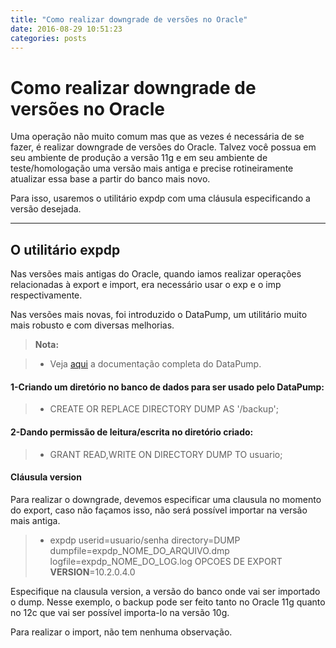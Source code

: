 ```yaml
---
title: "Como realizar downgrade de versões no Oracle"
date: 2016-08-29 10:51:23 
categories: posts
---
```


Como realizar downgrade de versões no Oracle
===================


Uma operação não muito comum mas que as vezes é necessária de se fazer, é realizar downgrade de versões do Oracle.
Talvez você possua em seu ambiente de produção a versão 11g e em seu ambiente de teste/homologação uma versão mais antiga e precise rotineiramente atualizar essa base a partir do banco mais novo.

Para isso, usaremos o utilitário expdp com uma cláusula especificando a versão desejada.

----------


O utilitário expdp
-------------

Nas versões mais antigas do Oracle, quando iamos realizar operações relacionadas à export e import, era necessário usar o exp e o imp respectivamente.

Nas versões mais novas, foi introduzido o DataPump, um utilitário muito mais robusto e com diversas melhorias.

> **Nota:**

> - Veja [aqui](https://docs.oracle.com/cd/B19306_01/server.102/b14215/dp_overview.htm) a documentação completa do DataPump.

#### 1-Criando um diretório no banco de dados para ser usado pelo DataPump:

> - CREATE OR REPLACE DIRECTORY DUMP AS '/backup';

#### 2-Dando permissão de leitura/escrita no diretório criado:
>- GRANT READ,WRITE ON DIRECTORY DUMP TO usuario;



####  Cláusula version

Para realizar o downgrade, devemos especificar uma clausula no momento do export, caso não façamos isso, não será possível importar na versão mais antiga.

>- expdp userid=usuario/senha directory=DUMP dumpfile=expdp_NOME_DO_ARQUIVO.dmp logfile=expdp_NOME_DO_LOG.log OPCOES DE EXPORT **VERSION**=10.2.0.4.0 

Especifique na clausula version, a versão do banco onde vai ser importado o dump.
Nesse exemplo, o backup pode ser feito tanto no Oracle 11g quanto no 12c que vai ser possível importa-lo na versão 10g.

Para realizar o import, não tem nenhuma observação.
